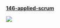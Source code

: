[**146-applied-scrum**](https://www.monkeyuser.com/assets/images/2019/146-applied-scrum.png)

![](146-applied-scrum.png)